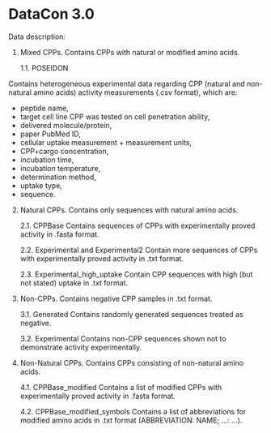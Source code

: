 # DataCon 3.0

Data description:

1. Mixed CPPs.
Contains CPPs with natural or modified amino acids.

    1.1. POSEIDON
  
  Contains heterogeneous experimental data regarding CPP (natural and non-natural amino acids) activity measurements (.csv format), which are:
  - peptide name,
  - target cell line CPP was tested on cell penetration ability,
  - delivered molecule/protein,
  - paper PubMed ID,
  - cellular uptake measurement + measurement units,
  - CPP+cargo concentration,
  - incubation time,
  - incubation temperature,
  - determination method,
  - uptake type,
  - sequence.

2. Natural CPPs.
Contains only sequences with natural amino acids.

   2.1. CPPBase
   Contains sequences of CPPs with experimentally proved activity in .fasta format.

   2.2. Experimental and Experimental2
   Contain more sequences of CPPs with experimentally proved activity in .txt format.

   2.3. Experimental_high_uptake
   Contain CPP sequences with high (but not stated) uptake in .txt format.

3. Non-CPPs.
Contains negative CPP samples in .txt format.

   3.1. Generated
   Contains randomly generated sequences treated as negative.

   3.2. Experimental
   Contains non-CPP sequences shown not to demonstrate activity experimentally.

4. Non-Natural CPPs.
Contains CPPs consisting of non-natural amino acids.

   4.1. CPPBase_modified
   Contains a list of modified CPPs with experimentally proved activity in .fasta format.
   
   4.2. CPPBase_modified_symbols
   Contains a list of abbreviations for modified amino acids  in .txt format (ABBREVIATION: NAME; ...: ...).
